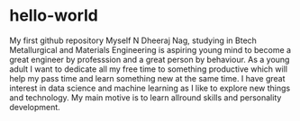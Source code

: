 # hello-world
My first github repository
Myself N Dheeraj Nag, studying in Btech Metallurgical and Materials Engineering is aspiring young mind to become a great engineer by professsion and a great person by behaviour. As a young adult I want to dedicate all my free time to something productive which will help my pass time and learn something new at the same time. I have great interest in data science and machine learning as I like to explore new things and technology. My main motive is to learn allround skills and personality development. 
